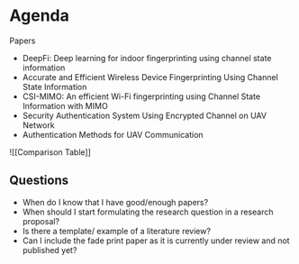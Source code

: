 
# Agenda

Papers
- DeepFi: Deep learning for indoor fingerprinting using channel state information
- Accurate and Efficient Wireless Device Fingerprinting Using Channel State Information
- CSI-MIMO: An efficient Wi-Fi fingerprinting using Channel State Information with MIMO
- Security Authentication System Using Encrypted Channel on UAV Network
- Authentication Methods for UAV Communication

![[Comparison Table]]


## Questions

- When do I know that I have good/enough papers?
- When should I start formulating the research question in a research proposal? 
- Is there a template/ example of a literature review?
- Can I include the fade print paper as it is currently under review and not published yet?